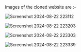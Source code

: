 Images of the cloned website are :- 

![Screenshot 2024-08-22 223112](https://github.com/user-attachments/assets/20a3c9bd-3bb7-49e7-85a0-6de8558553f9)

![Screenshot 2024-08-22 223203](https://github.com/user-attachments/assets/db85d5c7-c26b-4660-b68b-60d29f487f5c)

![Screenshot 2024-08-22 223303](https://github.com/user-attachments/assets/c26b915d-c328-4bca-837f-ccfec59dbd76)

![Screenshot 2024-08-22 223339](https://github.com/user-attachments/assets/891728cf-07b2-4acf-8c1b-d48684b27a45)
